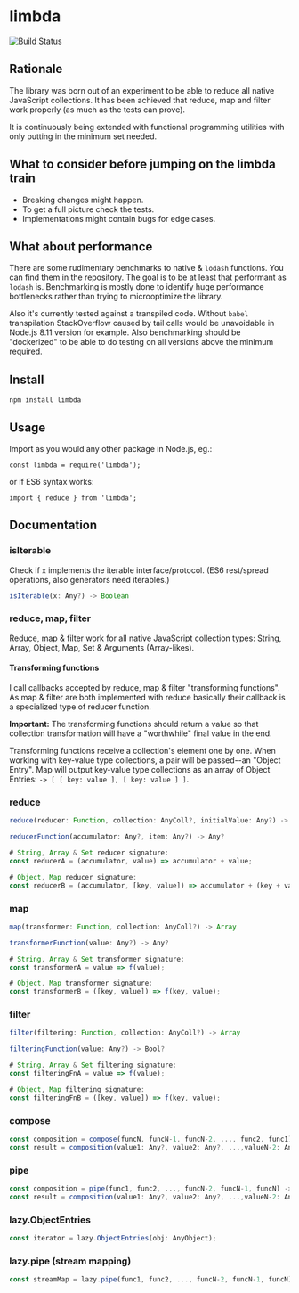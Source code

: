 # limbda

[![Build Status](https://travis-ci.org/sinkaszab/limbda.svg?branch=master)](https://travis-ci.org/sinkaszab/limbda)

## Rationale

The library was born out of an experiment to be able to
reduce all native JavaScript collections. It has been achieved
that reduce, map and filter work properly (as much as the tests
can prove).

It is continuously being extended with functional programming
utilities with only putting in the minimum set needed.

## What to consider before jumping on the limbda train

- Breaking changes might happen.
- To get a full picture check the tests.
- Implementations might contain bugs for edge cases.

## What about performance

There are some rudimentary benchmarks to native & `lodash` functions.
You can find them in the repository. The goal is to be at least that performant
as `lodash` is. Benchmarking is mostly done to identify huge performance
bottlenecks rather than trying to microoptimize the library.

Also it's currently tested against a transpiled code. Without `babel` transpilation
StackOverflow caused by tail calls would be unavoidable in Node.js 8.11 version for
example. Also benchmarking should be "dockerized" to be able to do testing on
all versions above the minimum required.

## Install

`npm install limbda`

## Usage

Import as you would any other package in Node.js, eg.:

`const limbda = require('limbda');`

or if ES6 syntax works:

`import { reduce } from 'limbda';`

## Documentation

### isIterable

Check if `x` implements the iterable interface/protocol.
(ES6 rest/spread operations, also generators need iterables.)

```js
isIterable(x: Any?) -> Boolean
```

### reduce, map, filter

Reduce, map & filter work for all native JavaScript collection types:
String, Array, Object, Map, Set & Arguments (Array-likes).

#### Transforming functions

I call callbacks accepted by reduce, map & filter "transforming functions". As map & filter are both implemented with reduce basically their callback is a specialized type of reducer function.

**Important:** The transforming functions should return a value so that collection transformation will have a "worthwhile" final value in the end.

Transforming functions receive a collection's element one by one. When working with key-value
type collections, a pair will be passed--an "Object Entry". Map will output key-value type
collections as an array of Object Entries: `-> [ [ key: value ], [ key: value ] ]`.

### reduce

```javascript
reduce(reducer: Function, collection: AnyColl?, initialValue: Any?) -> Any?

reducerFunction(accumulator: Any?, item: Any?) -> Any?
```

```javascript
# String, Array & Set reducer signature:
const reducerA = (accumulator, value) => accumulator + value;

# Object, Map reducer signature:
const reducerB = (accumulator, [key, value]) => accumulator + (key + value);
```

### map

```javascript
map(transformer: Function, collection: AnyColl?) -> Array

transformerFunction(value: Any?) -> Any?
```

```javascript
# String, Array & Set transformer signature:
const transformerA = value => f(value);

# Object, Map transformer signature:
const transformerB = ([key, value]) => f(key, value);
```

### filter

```javascript
filter(filtering: Function, collection: AnyColl?) -> Array

filteringFunction(value: Any?) -> Bool?
```

```javascript
# String, Array & Set filtering signature:
const filteringFnA = value => f(value);

# Object, Map filtering signature:
const filteringFnB = ([key, value]) => f(key, value);
```

### compose

```javascript
const composition = compose(funcN, funcN-1, funcN-2, ..., func2, func1) -> Any?
const result = composition(value1: Any?, value2: Any?, ...,valueN-2: Any?, valueN-1: Any?, valueN: Any?);
```

### pipe

```javascript
const composition = pipe(func1, func2, ..., funcN-2, funcN-1, funcN) -> Any?
const result = composition(value1: Any?, value2: Any?, ...,valueN-2: Any?, valueN-1: Any?, valueN: Any?);
```

### lazy.ObjectEntries

```javascript
const iterator = lazy.ObjectEntries(obj: AnyObject);
```

### lazy.pipe (stream mapping)

```javascript
const streamMap = lazy.pipe(func1, func2, ..., funcN-2, funcN-1, funcN);
```
